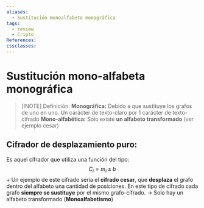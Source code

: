 ```yaml
---
aliases:
  - Sustitución monoalfabeto monográfica
tags:
  - review
  - Cripto
References: 
cssclasses:
---
```

# Sustitución mono-alfabeta monográfica

> [!NOTE] Definición: 
> **Monográfica:** Debido a que sustituye los grafos de uno en uno. Un carácter de texto-claro por 1 carácter de texto-cifrado
> **Mono-alfabética:** Solo existe **un alfabeto transformado** (ver ejemplo cesar)

## Cifrador de desplazamiento puro:
Es aquel cifrador que utiliza una función del tipo: 
$$
C_i = m_i \pm b
$$
+ 
Un ejemplo de este cifrado sería el **cifrado cesar**, que **desplaza** el grafo dentro del alfabeto una cantidad de posiciones. 
En este tipo de cifrado cada grafo **siempre se sustituye** por el mismo grafo-cifrado. → Solo hay un alfabeto transformado (**Monoalfabetismo**)
